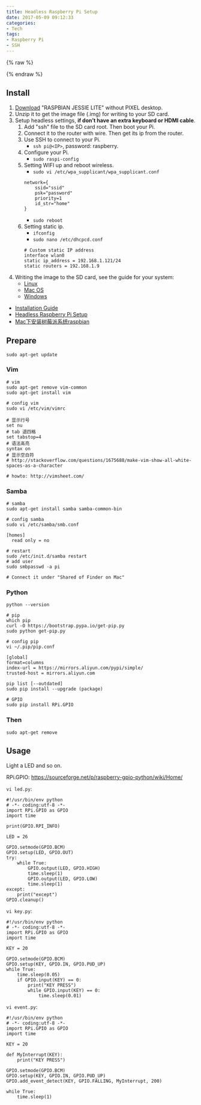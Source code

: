 ```yaml
---
title: Headless Raspberry Pi Setup
date: 2017-05-09 09:12:33
categories:
- Tech
tags:
- Raspberry Pi
- SSH
---
```


{% raw %}
<style type="text/css">
li p { margin: 0; }
</style>
{% endraw %}

## Install

1. [Download](https://www.raspberrypi.org/downloads/raspbian/) "RASPBIAN JESSIE LITE" without PIXEL desktop.
2. Unzip it to get the image file (.img) for writing to your SD card.
3. Setup headless settings, **if don’t have an extra keyboard or HDMI cable**.
    1. Add "ssh" file to the SD card root. Then boot your Pi.
    2. Connect it to the router with wire. Then get its ip from the router.
    3. Use SSH to connect to your Pi.
        - `ssh pi@<IP>`, password: raspberry.
    4. Configure your Pi.
        - `sudo raspi-config`
    5. Setting WIFI up and reboot wireless.
        - `sudo vi /etc/wpa_supplicant/wpa_supplicant.conf`
        ```
        network={
            ssid="ssid"
            psk="password"
            priority=1
            id_str="home"
        }
        ```
        - `sudo reboot`
    6. Setting static ip.
        - `ifconfig`
        - `sudo nano /etc/dhcpcd.conf`
        ```
        # Custom static IP address
        interface wlan0
        static ip_address = 192.168.1.121/24
        static routers = 192.168.1.9
        ```
3. Writing the image to the SD card, see the guide for your system:
    - [Linux](https://www.raspberrypi.org/documentation/installation/installing-images/linux.md)
    - [Mac OS](https://www.raspberrypi.org/documentation/installation/installing-images/mac.md)
    - [Windows](https://www.raspberrypi.org/documentation/installation/installing-images/windows.md)

<!-- more -->

* [Installation Guide](https://www.raspberrypi.org/documentation/installation/installing-images/README.md)
* [Headless Raspberry Pi Setup](https://hackernoon.com/raspberry-pi-headless-install-462ccabd75d0)
* [Mac下安装树莓派系统raspbian](http://www.jianshu.com/p/5dc83db2b78e)

## Prepare

```
sudo apt-get update
```

### Vim

```
# vim
sudo apt-get remove vim-common
sudo apt-get install vim

# config vim
sudo vi /etc/vim/vimrc

# 显示行号
set nu
# tab 退四格
set tabstop=4
# 语法高亮
syntax on
# 显示空白符
# http://stackoverflow.com/questions/1675688/make-vim-show-all-white-spaces-as-a-character

# howto: http://vimsheet.com/
```

### Samba

```
# samba
sudo apt-get install samba samba-common-bin

# config samba
sudo vi /etc/samba/smb.conf

[homes]
  read only = no

# restart
sudo /etc/init.d/samba restart
# add user
sudo smbpasswd -a pi

# Connect it under "Shared of Finder on Mac"
```

### Python

```
python --version

# pip
which pip
curl -O https://bootstrap.pypa.io/get-pip.py
sudo python get-pip.py

# config pip
vi ~/.pip/pip.conf

[global]
format=columns
index-url = https://mirrors.aliyun.com/pypi/simple/
trusted-host = mirrors.aliyun.com

pip list [--outdated]
sudo pip install --upgrade (package)

# GPIO
sudo pip install RPi.GPIO
```

### Then

```
sudo apt-get remove
```

## Usage

Light a LED and so on.

RPi.GPIO: https://sourceforge.net/p/raspberry-gpio-python/wiki/Home/

`vi led.py`:

```
#!/usr/bin/env python
# -*- coding:utf-8 -*-
import RPi.GPIO as GPIO
import time

print(GPIO.RPI_INFO)

LED = 26

GPIO.setmode(GPIO.BCM)
GPIO.setup(LED, GPIO.OUT)
try:
    while True:
        GPIO.output(LED, GPIO.HIGH)
        time.sleep(1)
        GPIO.output(LED, GPIO.LOW)
        time.sleep(1)
except:
    print("except")
GPIO.cleanup()
```

`vi key.py`:

```
#!/usr/bin/env python
# -*- coding:utf-8 -*-
import RPi.GPIO as GPIO
import time

KEY = 20

GPIO.setmode(GPIO.BCM)
GPIO.setup(KEY, GPIO.IN, GPIO.PUD_UP)
while True:
    time.sleep(0.05)
    if GPIO.input(KEY) == 0:
        print("KEY PRESS")
        while GPIO.input(KEY) == 0:
            time.sleep(0.01)
```

`vi event.py`:

```
#!/usr/bin/env python
# -*- coding:utf-8 -*-
import RPi.GPIO as GPIO
import time

KEY = 20

def MyInterrupt(KEY):
    print("KEY PRESS")

GPIO.setmode(GPIO.BCM)
GPIO.setup(KEY, GPIO.IN, GPIO.PUD_UP)
GPIO.add_event_detect(KEY, GPIO.FALLING, MyInterrupt, 200)

while True:
    time.sleep(1)
```
